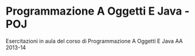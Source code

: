 Programmazione A Oggetti E Java - POJ
===

Esercitazioni in aula del corso di Programmazione A Oggetti E Java AA 2013-14

